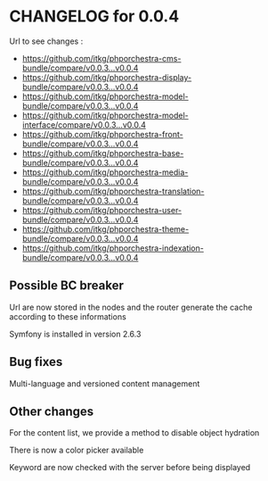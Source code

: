 # CHANGELOG for 0.0.4

Url to see changes : 

 - https://github.com/itkg/phporchestra-cms-bundle/compare/v0.0.3...v0.0.4
 - https://github.com/itkg/phporchestra-display-bundle/compare/v0.0.3...v0.0.4
 - https://github.com/itkg/phporchestra-model-bundle/compare/v0.0.3...v0.0.4
 - https://github.com/itkg/phporchestra-model-interface/compare/v0.0.3...v0.0.4
 - https://github.com/itkg/phporchestra-front-bundle/compare/v0.0.3...v0.0.4
 - https://github.com/itkg/phporchestra-base-bundle/compare/v0.0.3...v0.0.4
 - https://github.com/itkg/phporchestra-media-bundle/compare/v0.0.3...v0.0.4
 - https://github.com/itkg/phporchestra-translation-bundle/compare/v0.0.3...v0.0.4
 - https://github.com/itkg/phporchestra-user-bundle/compare/v0.0.3...v0.0.4
 - https://github.com/itkg/phporchestra-theme-bundle/compare/v0.0.3...v0.0.4
 - https://github.com/itkg/phporchestra-indexation-bundle/compare/v0.0.3...v0.0.4

## Possible BC breaker

Url are now stored in the nodes and the router generate the cache according to these informations

Symfony is installed in version 2.6.3

## Bug fixes

Multi-language and versioned content management

## Other changes

For the content list, we provide a method to disable object hydration

There is now a color picker available

Keyword are now checked with the server before being displayed
